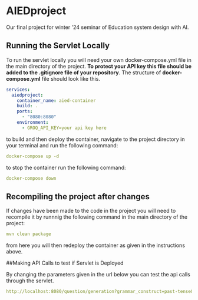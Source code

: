 # AIEDproject
Our final project for winter '24 seminar of Education system design with AI. 

## Running the Servlet Locally
To run the servlet locally you will need your own docker-compose.yml file in the main directory of the project. **To protect your API key this file should be added to the .gitignore file of your repository**. The structure of  **docker-compose.yml** file should look like this. 
```yaml
services:
  aiedproject:
    container_name: aied-container
    build: .
    ports:
      - "8080:8080"
    environment:
      - GROQ_API_KEY=your api key here
```

to build and then deploy the container, navigate to the project directory in your terminal and run the following command:

```yaml
docker-compose up -d
```
to stop the container run the following command:
```yaml
docker-compose down
```

## Recompiling the project after changes
If changes have been made to the code in the project you will need to recompile it by runnnig the following command in the main directory of the project: 
```yaml
mvn clean package
```
from here you will then redeploy the container as given in the instructions above.

##Making API Calls to test if Servlet is Deployed

By changing the parameters given in the url below you can test the api calls through the servlet.

```yaml
http://localhost:8080/question/generation?grammar_construct=past-tense&num_ques=5&cefr_lvl=A2
```